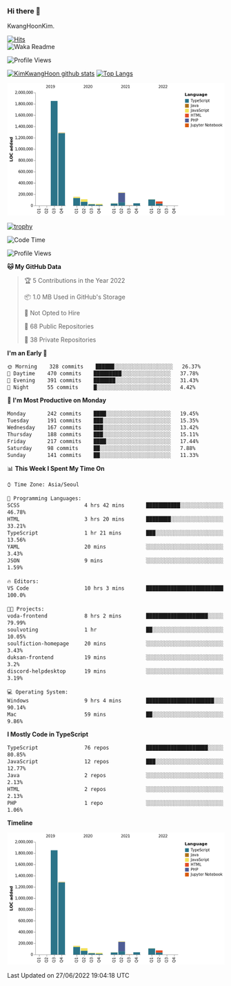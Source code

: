 ### Hi there 👋

KwangHoonKim.

[![Hits](https://hits.seeyoufarm.com/api/count/incr/badge.svg?url=https%3A%2F%2Fgithub.com%2Frhkdgns95)](https://hits.seeyoufarm.com)  
![Waka Readme](https://github.com/rhkdgns95/rhkdgns95/workflows/Waka%20Readme/badge.svg)

![Profile Views](http://img.shields.io/badge/Profile%20Views-0-blue)

[![KimKwangHoon github stats](https://github-readme-stats.vercel.app/api?username=rhkdgns95&show_icons=true)](https://github.com/rhkdgns95/github-readme-stats)   [![Top Langs](https://github-readme-stats.vercel.app/api/top-langs/?username=rhkdgns95&layout=compact)](https://github.com/rhkdgns95/github-readme-stats)   


![Chart not found](https://raw.githubusercontent.com/rhkdgns95/rhkdgns95/master/charts/bar_graph.png) 

[![trophy](https://github-profile-trophy.vercel.app/?username=rhkdgns95)](https://github.com/rhkdgns95/github-profile-trophy)

<!--START_SECTION:waka-->
![Code Time](http://img.shields.io/badge/Code%20Time-0%20secs-blue)

![Profile Views](http://img.shields.io/badge/Profile%20Views-0-blue)

**🐱 My GitHub Data** 

> 🏆 5 Contributions in the Year 2022
 > 
> 📦 1.0 MB Used in GitHub's Storage 
 > 
> 🚫 Not Opted to Hire
 > 
> 📜 68 Public Repositories 
 > 
> 🔑 38 Private Repositories  
 > 
**I'm an Early 🐤** 

```text
🌞 Morning    328 commits    ██████░░░░░░░░░░░░░░░░░░░   26.37% 
🌆 Daytime    470 commits    █████████░░░░░░░░░░░░░░░░   37.78% 
🌃 Evening    391 commits    ███████░░░░░░░░░░░░░░░░░░   31.43% 
🌙 Night      55 commits     █░░░░░░░░░░░░░░░░░░░░░░░░   4.42%

```
📅 **I'm Most Productive on Monday** 

```text
Monday       242 commits    ████░░░░░░░░░░░░░░░░░░░░░   19.45% 
Tuesday      191 commits    ███░░░░░░░░░░░░░░░░░░░░░░   15.35% 
Wednesday    167 commits    ███░░░░░░░░░░░░░░░░░░░░░░   13.42% 
Thursday     188 commits    ███░░░░░░░░░░░░░░░░░░░░░░   15.11% 
Friday       217 commits    ████░░░░░░░░░░░░░░░░░░░░░   17.44% 
Saturday     98 commits     ██░░░░░░░░░░░░░░░░░░░░░░░   7.88% 
Sunday       141 commits    ██░░░░░░░░░░░░░░░░░░░░░░░   11.33%

```


📊 **This Week I Spent My Time On** 

```text
⌚︎ Time Zone: Asia/Seoul

💬 Programming Languages: 
SCSS                     4 hrs 42 mins       ███████████░░░░░░░░░░░░░░   46.78% 
HTML                     3 hrs 20 mins       ████████░░░░░░░░░░░░░░░░░   33.21% 
TypeScript               1 hr 21 mins        ███░░░░░░░░░░░░░░░░░░░░░░   13.56% 
YAML                     20 mins             ░░░░░░░░░░░░░░░░░░░░░░░░░   3.43% 
JSON                     9 mins              ░░░░░░░░░░░░░░░░░░░░░░░░░   1.59%

🔥 Editors: 
VS Code                  10 hrs 3 mins       █████████████████████████   100.0%

🐱‍💻 Projects: 
voda-frontend            8 hrs 2 mins        ████████████████████░░░░░   79.99% 
soulvoting               1 hr                ██░░░░░░░░░░░░░░░░░░░░░░░   10.05% 
soulfiction-homepage     20 mins             ░░░░░░░░░░░░░░░░░░░░░░░░░   3.43% 
duksan-frontend          19 mins             ░░░░░░░░░░░░░░░░░░░░░░░░░   3.2% 
discord-helpdesktop      19 mins             ░░░░░░░░░░░░░░░░░░░░░░░░░   3.19%

💻 Operating System: 
Windows                  9 hrs 4 mins        ██████████████████████░░░   90.14% 
Mac                      59 mins             ██░░░░░░░░░░░░░░░░░░░░░░░   9.86%

```

**I Mostly Code in TypeScript** 

```text
TypeScript               76 repos            ████████████████████░░░░░   80.85% 
JavaScript               12 repos            ███░░░░░░░░░░░░░░░░░░░░░░   12.77% 
Java                     2 repos             ░░░░░░░░░░░░░░░░░░░░░░░░░   2.13% 
HTML                     2 repos             ░░░░░░░░░░░░░░░░░░░░░░░░░   2.13% 
PHP                      1 repo              ░░░░░░░░░░░░░░░░░░░░░░░░░   1.06%

```


**Timeline**

![Chart not found](https://raw.githubusercontent.com/rhkdgns95/rhkdgns95/master/charts/bar_graph.png) 


 Last Updated on 27/06/2022 19:04:18 UTC
<!--END_SECTION:waka-->

